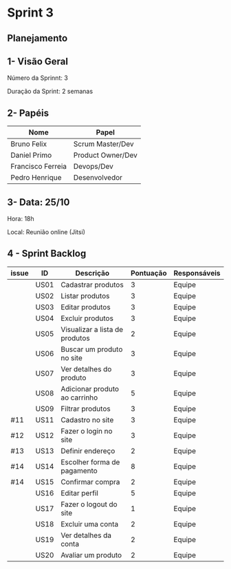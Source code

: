 # Sprint 3

## Planejamento

## 1- Visão Geral

Número da Sprinnt: 3

Duração da Sprint: 2 semanas


## 2- Papéis

|Nome | Papel|
|-----|------|
|Bruno Felix| Scrum Master/Dev|
|Daniel Primo| Product Owner/Dev|
|Francisco Ferreia| Devops/Dev|
|Pedro Henrique| Desenvolvedor|

## 3- Data: 25/10
Hora: 18h

Local: Reunião online (Jitsi)

## 4 - Sprint Backlog
| issue | ID  | Descrição |Pontuação|  Responsáveis|
|---------|-----|-------------|----------------|------------|
|     |US01 | Cadastrar produtos| 3 | Equipe | 
|     |US02 | Listar produtos| 3 | Equipe |
|     |US03 | Editar produtos| 3 | Equipe |
|     |US04 | Excluir produtos| 3 | Equipe |
|     |US05 | Visualizar a lista de produtos| 2 | Equipe |
|     |US06 | Buscar um produto no site| 3 | Equipe |
|     |US07 | Ver detalhes do produto| 3 | Equipe |
|     |US08 | 	Adicionar produto ao carrinho| 5 | Equipe |
|     |US09 | 	Filtrar produtos| 3 | Equipe |
| #11 |US11 | 	Cadastro no site| 3 | Equipe |  
| #12 |US12 | Fazer o login no site| 3 | Equipe |
| #13 |US13 | 	Definir endereço| 2 | Equipe | 
| #14 |US14 | Escolher forma de pagamento| 8 | Equipe | 
| #14 |US15 | Confirmar compra| 2 | Equipe | 
|     |US16 | Editar perfil| 5 | Equipe |
|     |US17 | Fazer o logout do site| 1 | Equipe |
|     |US18 | 	Excluir uma conta| 2 | Equipe |
|     |US19 | Ver detalhes da conta| 2 | Equipe |
|     |US20 | Avaliar um produto | 2 | Equipe |




